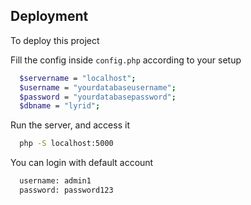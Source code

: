 ## Deployment

To deploy this project

Fill the config inside `config.php` according to your setup

```bash
  $servername = "localhost";
  $username = "yourdatabaseusername";
  $password = "yourdatabasepassword";
  $dbname = "lyrid";
```

Run the server, and access it

```bash
  php -S localhost:5000
```

You can login with default account

```bash
  username: admin1
  password: password123
```

